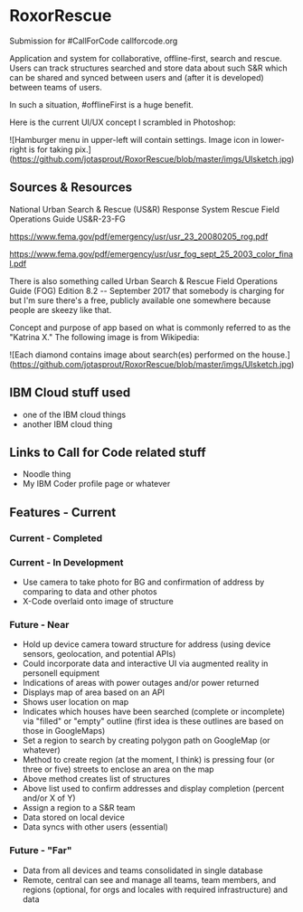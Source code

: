 # RoxorRescue
Submission for #CallForCode
callforcode.org

Application and system for collaborative, offline-first, search and rescue. Users can track structures searched and store data about such S&R which can be shared and synced between users and (after it is developed) between teams of users.

In such a situation, #offlineFirst is a huge benefit.

Here is the current UI/UX concept I scrambled in Photoshop:

![Hamburger menu in upper-left will contain settings. Image icon in lower-right is for taking pix.]
(https://github.com/jotasprout/RoxorRescue/blob/master/imgs/UIsketch.jpg)

## Sources & Resources

National Urban Search & Rescue (US&R) Response System Rescue Field Operations Guide US&R-23-FG

https://www.fema.gov/pdf/emergency/usr/usr_23_20080205_rog.pdf

https://www.fema.gov/pdf/emergency/usr/usr_fog_sept_25_2003_color_final.pdf

There is also something called Urban Search & Rescue Field Operations Guide (FOG) Edition 8.2 -- September 2017 that somebody is charging for but I'm sure there's a free, publicly available one somewhere because people are skeezy like that.

Concept and purpose of app based on what is commonly referred to as the "Katrina X." The following image is from Wikipedia:

![Each diamond contains image about search(es) performed on the house.]
(https://github.com/jotasprout/RoxorRescue/blob/master/imgs/UIsketch.jpg)


## IBM Cloud stuff used
- one of the IBM cloud things
- another IBM cloud thing

## Links to Call for Code related stuff
- Noodle thing
- My IBM Coder profile page or whatever

## Features - Current

### Current - Completed

### Current - In Development
- Use camera to take photo for BG and confirmation of address by comparing to data and other photos
- X-Code overlaid onto image of structure

### Future - Near
- Hold up device camera toward structure for address (using device sensors, geolocation, and potential APIs)
- Could incorporate data and interactive UI via augmented reality in personell equipment
- Indications of areas with power outages and/or power returned
- Displays map of area based on an API
- Shows user location on map
- Indicates which houses have been searched (complete or incomplete) via "filled" or "empty" outline (first idea is these outlines are based on those in GoogleMaps)
- Set a region to search by creating polygon path on GoogleMap (or whatever)
- Method to create region (at the moment, I think) is pressing four (or three or five) streets to enclose an area on the map
- Above method creates list of structures
- Above list used to confirm addresses and display completion (percent and/or X of Y)
- Assign a region to a S&R team
- Data stored on local device
- Data syncs with other users (essential)

### Future - "Far"
- Data from all devices and teams consolidated in single database
- Remote, central can see and manage all teams, team members, and regions (optional, for orgs and locales with required infrastructure) and data